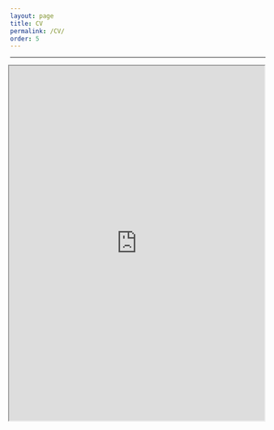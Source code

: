 ```yaml
---
layout: page
title: CV
permalink: /CV/
order: 5
---
```


---
<p></p>
<p></p>
<iframe src="http://www.jinhyuncheong.com/assets/JinHyunCheong_CV.pdf"
width="100%" height = "700px"
align="right">
</iframe>